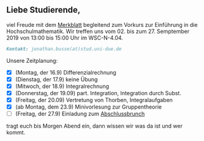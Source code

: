## Liebe Studierende,

viel Freude mit dem [Merkblatt](https://github.com/JonathanVorkurs/MathematikVorkurs2019/blob/master/MerkblattMathematikVorkurs2019.pdf) begleitend zum Vorkurs zur Einführung in die Hochschulmathematik. Wir treffen uns vom 02. bis zum 27. Semptember 2019 von 13:00 bis 15:00 Uhr im WSC-N-4.04.

```markdown
Kontakt: jonathan.busse(at)stud.uni-due.de
```
Unsere Zeitplanung:
- [x] (Montag, der 16.9) Differenzialrechnung
- [x] (Dienstag, der 17.9) keine Übung
- [x] (Mitwoch, der 18.9) Integralrechnung
- [x] (Donnerstag, der 19.09) part. Integration, Integration durch Subst.
- [x] (Freitag, der 20.09) Vertretung von Thorben, Integralaufgaben
- [x] (ab Montag, dem 23.9) Minivorlesung zur Gruppentheorie
- [ ] (Freitag, der 27.9) Einladung zum [Abschlussbrunch](https://docs.google.com/document/d/1-QTVqREvEDzfTiv3kafdl2W_9Vvn4XiDKiyrrpy7PJQ/edit)

tragt euch bis Morgen Abend ein, dann wissen wir was da ist und wer kommt.
